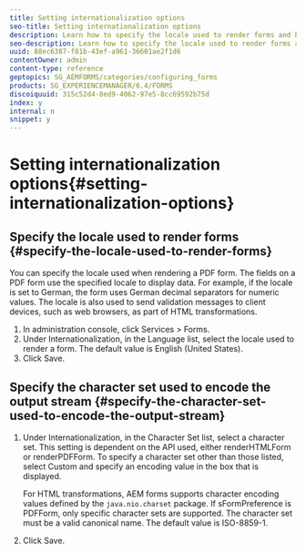 ```yaml
---
title: Setting internationalization options
seo-title: Setting internationalization options
description: Learn how to specify the locale used to render forms and how to specify the character set used to encode the output stream.
seo-description: Learn how to specify the locale used to render forms and how to specify the character set used to encode the output stream.
uuid: 88ec6387-f81b-43ef-a961-36601ae2f1d6
contentOwner: admin
content-type: reference
geptopics: SG_AEMFORMS/categories/configuring_forms
products: SG_EXPERIENCEMANAGER/6.4/FORMS
discoiquuid: 315c52d4-8ed9-4062-97e5-8cc69592b75d
index: y
internal: n
snippet: y
---
```


# Setting internationalization options{#setting-internationalization-options}

## Specify the locale used to render forms {#specify-the-locale-used-to-render-forms}

You can specify the locale used when rendering a PDF form. The fields on a PDF form use the specified locale to display data. For example, if the locale is set to German, the form uses German decimal separators for numeric values. The locale is also used to send validation messages to client devices, such as web browsers, as part of HTML transformations.

1. In administration console, click Services &gt; Forms.
1. Under Internationalization, in the Language list, select the locale used to render a form. The default value is English (United States).
1. Click Save.

## Specify the character set used to encode the output stream {#specify-the-character-set-used-to-encode-the-output-stream}

1. Under Internationalization, in the Character Set list, select a character set. This setting is dependent on the API used, either renderHTMLForm or renderPDFForm. To specify a character set other than those listed, select Custom and specify an encoding value in the box that is displayed.

   For HTML transformations, AEM forms supports character encoding values defined by the `java.nio.charset` package. If sFormPreference is PDFForm, only specific character sets are supported. The character set must be a valid canonical name. The default value is ISO-8859-1.

1. Click Save.


